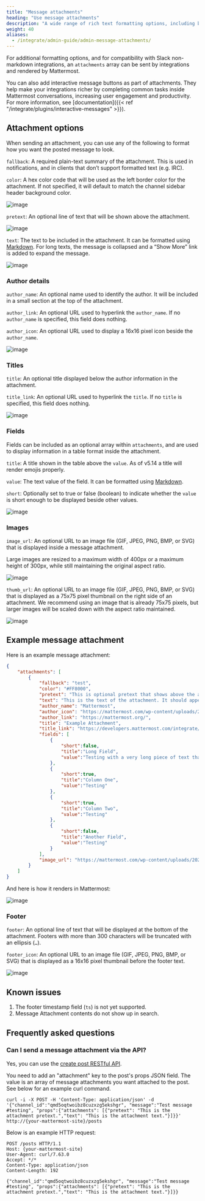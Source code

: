 ```yaml
---
title: "Message attachments"
heading: "Use message attachments"
description: "A wide range of rich text formatting options, including bold, italic, headings, in-line images, and tables, can be used in integrations. For more information about formatting, see [formatting text](https://docs.mattermost.com/help/messaging/formatting-text.html)."
weight: 40
aliases:
  - /integrate/admin-guide/admin-message-attachments/
---
```


For additional formatting options, and for compatibility with Slack non-markdown integrations, an `attachments` array can be sent by integrations and rendered by Mattermost.

You can also add interactive message buttons as part of attachments. They help make your integrations richer by completing common tasks inside Mattermost conversations, increasing user engagement and productivity. For more information, see [documentation]({{< ref "/integrate/plugins/interactive-messages" >}}).

## Attachment options

When sending an attachment, you can use any of the following to format how you want the posted message to look.

`fallback`: A required plain-text summary of the attachment. This is used in notifications, and in clients that don’t support formatted text (e.g. IRC).

`color`: A hex color code that will be used as the left border color for the attachment. If not specified, it will default to match the channel sidebar header background color.

![image](attachments-color.png)

`pretext`: An optional line of text that will be shown above the attachment.

![image](attachments-pretext.png)

`text`: The text to be included in the attachment. It can be formatted using [Markdown](https://docs.mattermost.com/help/messaging/formatting-text.html). For long texts, the message is collapsed and a “Show More” link is added to expand the message.

![image](attachments-text.png)

### Author details

`author_name`: An optional name used to identify the author. It will be included in a small section at the top of the attachment.

`author_link`: An optional URL used to hyperlink the `author_name`. If no `author_name` is specified, this field does nothing.

`author_icon`: An optional URL used to display a 16x16 pixel icon beside the `author_name`.

![image](attachments-author.png)

### Titles

`title`: An optional title displayed below the author information in the attachment.

`title_link`: An optional URL used to hyperlink the `title`. If no `title` is specified, this field does nothing.

![image](attachments-titles.png)

### Fields

Fields can be included as an optional array within `attachments`, and are used to display information in a table format inside the attachment.

`title`: A title shown in the table above the `value`.  As of v5.14 a title will render emojis properly.

`value`: The text value of the field. It can be formatted using [Markdown](https://docs.mattermost.com/help/messaging/formatting-text.html).

`short`: Optionally set to true or false (boolean) to indicate whether the `value` is short enough to be displayed beside other values.

![image](attachments-fields.png)

### Images

`image_url`: An optional URL to an image file (GIF, JPEG, PNG, BMP, or SVG) that is displayed inside a message attachment.

Large images are resized to a maximum width of 400px or a maximum height of 300px, while still maintaining the original aspect ratio.

![image](attachments-image.png)

`thumb_url`: An optional URL to an image file (GIF, JPEG, PNG, BMP, or SVG)  that is displayed as a 75x75 pixel thumbnail on the right side of an attachment. We recommend using an image that is already 75x75 pixels, but larger images will be scaled down with the aspect ratio maintained.

![image](attachments-thumb.png)

## Example message attachment

Here is an example message attachment:

```json
{
    "attachments": [
        {
            "fallback": "test",
            "color": "#FF8000",
            "pretext": "This is optional pretext that shows above the attachment.",
            "text": "This is the text of the attachment. It should appear just above an image of the Mattermost logo. The left border of the attachment should be colored orange, and below the image it should include additional fields that are formatted in columns. At the top of the attachment, there should be an author name followed by a bolded title. Both the author name and the title should be hyperlinks.",
            "author_name": "Mattermost",
            "author_icon": "https://mattermost.com/wp-content/uploads/2022/02/icon_WS.png",
            "author_link": "https://mattermost.org/",
            "title": "Example Attachment",
            "title_link": "https://developers.mattermost.com/integrate/reference/message-attachments/",
            "fields": [
                {
                    "short":false,
                    "title":"Long Field",
                    "value":"Testing with a very long piece of text that will take up the whole width of the table. And then some more text to make it extra long."
                },
                {
                    "short":true,
                    "title":"Column One",
                    "value":"Testing"
                },
                {
                    "short":true,
                    "title":"Column Two",
                    "value":"Testing"
                },
                {
                    "short":false,
                    "title":"Another Field",
                    "value":"Testing"
                }
            ],
            "image_url": "https://mattermost.com/wp-content/uploads/2022/02/icon_WS.png"
        }
    ]
}
```

And here is how it renders in Mattermost:

![image](attachments-example.png)

### Footer

`footer`: An optional line of text that will be displayed at the bottom of the attachment. Footers with more than 300 characters will be truncated with an ellipsis (``…``).

`footer_icon`: An optional URL to an image file (GIF, JPEG, PNG, BMP, or SVG) that is displayed as a 16x16 pixel thumbnail before the footer text.

![image](attachments-footer.png)

## Known issues

1. The footer timestamp field (`ts`) is not yet supported.
2. Message Attachment contents do not show up in search.

## Frequently asked questions

### Can I send a message attachment via the API?

Yes, you can use the [create post RESTful API](https://api.mattermost.com/#operation/CreatePost).

You need to add an "attachment" key to the post's props JSON field. The value is an array of message attachments you want attached to the post. See below for an example curl command.

`curl -i -X POST -H 'Content-Type: application/json' -d '{"channel_id":"qmd5oqtwoibz8cuzxzg5ekshgr", "message":"Test message #testing", "props":{"attachments": [{"pretext": "This is the attachment pretext.","text": "This is the attachment text."}]}}' http://{your-mattermost-site}/posts`

Below is an example HTTP request:

```http request
POST /posts HTTP/1.1
Host: {your-mattermost-site}
User-Agent: curl/7.63.0
Accept: */*
Content-Type: application/json
Content-Length: 192

{"channel_id":"qmd5oqtwoibz8cuzxzg5ekshgr", "message":"Test message #testing", "props":{"attachments": [{"pretext": "This is the attachment pretext.","text": "This is the attachment text."}]}}
```
